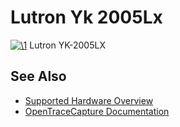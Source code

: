 # Lutron Yk 2005Lx

[![\1](../../assets/hardware/general/\2)](./File:Lutron_YK-2005LX.png.html)
[](./File:Lutron_YK-2005LX.png.html "Enlarge")
Lutron YK-2005LX

## See Also
- [Supported Hardware Overview](../supported-hardware.md)
- [OpenTraceCapture Documentation](../../opentracecapture/overview.md)
